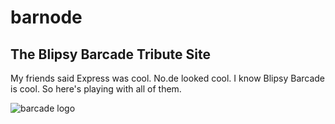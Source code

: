 # barnode

## The Blipsy Barcade Tribute Site

My friends said Express was cool.  No.de looked cool.  I know Blipsy Barcade is cool.  So here's playing with all of them.

![barcade logo](http://cdn.petalphile.com/blipsy/blipsy.jpg)
